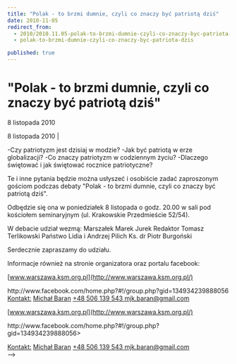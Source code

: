 ```yaml
---
title: "Polak - to brzmi dumnie, czyli co znaczy być patriotą dziś"
date: 2010-11-05
redirect_from: 
  - 2010/2010.11.05-polak-to-brzmi-dumnie-czyli-co-znaczy-byc-patriota-dzis
  - polak-to-brzmi-dumnie-czyli-co-znaczy-byc-patriota-dzis

published: true
---
```




# "Polak - to brzmi dumnie, czyli co znaczy być patriotą dziś"

<time>8 listopada 2010</time>

8 listopada 2010 | 

-Czy patriotyzm jest dzisiaj w modzie?
-Jak być patriotą w erze globalizacji?
-Co znaczy patriotyzm w codziennym życiu?
-Dlaczego świętować i jak świętować rocznice patriotyczne?

Te i inne pytania będzie można usłyszeć i osobiście zadać zaproszonym gościom podczas debaty "Polak - to brzmi dumnie, czyli co znaczy być patriotą dziś".

Odbędzie się ona w poniedziałek 8 listopada o godz. 20.00 w sali pod kościołem seminaryjnym (ul. Krakowskie Przedmieście 52/54).

W debacie udział wezmą:
Marszałek Marek Jurek
Redaktor Tomasz Terlikowski
Państwo Lidia i Andrzej Pilich
Ks. dr Piotr Burgoński

Serdecznie zapraszamy do udziału.

Informacje również na stronie organizatora oraz portalu facebook:
<!--[if gte mso 10]><![endif]-->
[www.warszawa.ksm.org.pl](http://www.warszawa.ksm.org.pl/)

<!--
[if gte mso 9]><!--{{error-tag:'<xml>'}}--> <!--{{error-tag:'<w:LatentStyles DefLockedState="false" LatentStyleCount="156">'}}--> <!--{{error-tag:'</w:LatentStyles>'}}--><!--{{error-tag:'</xml>'}}--><![endif]--><!--[if gte mso 10]><![endif]-->
<!--{{error-tag:'<a href="http://www.facebook.com/home.php?#%21/group.php?gid=134934239888056%3Chttp://www.facebook.com/home.php?#%21/group.php?gid=134934239888056">'}}-->http://www.facebook.com/home.php?#!/group.php?gid=134934239888056<!--{{error-tag:'<http: www.facebook.com="" home.php?#%21="" group.php?
gid="134934239888056&lt;/a">'}}-->&gt;<!--{{error-tag:'</http:>'}}-->
[](http://www.facebook.com/home.php?#%21/group.php?gid=134934239888056%3Chttp://www.facebook.com/home.php?#%21/group.php?gid=134934239888056)
[Kontakt:](http://www.facebook.com/home.php?#%21/group.php?gid=134934239888056%3Chttp://www.facebook.com/home.php?#%21/group.php?gid=134934239888056)
[Michał Baran](http://www.facebook.com/home.php?#%21/group.php?gid=134934239888056%3Chttp://www.facebook.com/home.php?#%21/group.php?gid=134934239888056)
[+48 506 139 543 ](http://www.facebook.com/home.php?#%21/group.php?gid=134934239888056%3Chttp://www.facebook.com/home.php?#%21/group.php?gid=134934239888056)
[mjk.baran@gmail.com         ](http://www.facebook.com/home.php?#%21/group.php?gid=134934239888056%3Chttp://www.facebook.com/home.php?#%21/group.php?gid=134934239888056)

<!--CONTENT FROM OLD SERVER (jos before 2013): 8 listopada 2010 | 

-Czy patriotyzm jest dzisiaj w modzie?
-Jak być patriotą w erze globalizacji?
-Co znaczy patriotyzm w codziennym życiu?
-Dlaczego świętować i jak świętować rocznice patriotyczne?

Te i inne pytania będzie można usłyszeć i osobiście zadać zaproszonym gościom podczas debaty "Polak - to brzmi dumnie, czyli co znaczy być patriotą dziś".

Odbędzie się ona w poniedziałek 8 listopada o godz. 20.00 w sali pod kościołem seminaryjnym (ul. Krakowskie Przedmieście 52/54).

W debacie udział wezmą:
Marszałek Marek Jurek
Redaktor Tomasz Terlikowski
Państwo Lidia i Andrzej Pilich
Ks. dr Piotr Burgoński

Serdecznie zapraszamy do udziału.

Informacje również na stronie organizatora oraz portalu facebook:
<!--[if gte mso 10]><![endif]-->
[www.warszawa.ksm.org.pl](http://www.warszawa.ksm.org.pl/)

<!--[if gte mso 10]><![endif]-->
<!--{{error-tag:'<a href="http://www.facebook.com/home.php?#%21/group.php?gid=134934239888056%3Chttp://www.facebook.com/home.php?#%21/group.php?gid=134934239888056">'}}-->http://www.facebook.com/home.php?#!/group.php?gid=134934239888056<!--{{error-tag:'<http: www.facebook.com="" home.php?#%21="" group.php?gid="134934239888056&lt;/a">'}}-->&gt;<!--{{error-tag:'</http:>'}}-->
[](http://www.facebook.com/home.php?#%21/group.php?gid=134934239888056%3Chttp://www.facebook.com/home.php?#%21/group.php?gid=134934239888056)
[Kontakt:](http://www.facebook.com/home.php?#%21/group.php?gid=134934239888056%3Chttp://www.facebook.com/home.php?#%21/group.php?gid=134934239888056)
[Michał Baran](http://www.facebook.com/home.php?#%21/group.php?gid=134934239888056%3Chttp://www.facebook.com/home.php?#%21/group.php?gid=134934239888056)
[+48 506 139 543 ](http://www.facebook.com/home.php?#%21/group.php?gid=134934239888056%3Chttp://www.facebook.com/home.php?#%21/group.php?gid=134934239888056)
[mjk.baran@gmail.com         ](http://www.facebook.com/home.php?#%21/group.php?gid=134934239888056%3Chttp://www.facebook.com/home.php?#%21/group.php?gid=134934239888056)                                                      
-->

<!--{{json:{"created_date":"2010-11-05 16:44:15","publish_down":"0000-00-00 00:00:00","id":"986"}}}-->